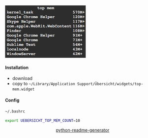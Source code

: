 <!--
https://pypi.org/project/readme-generator/
https://pypi.org/project/python-readme-generator/
-->

![](screenshot.png)

#### Installation
+   download
+   copy to `~/Library/Application Support/Übersicht/widgets/top-mem.widget`

#### Config
`~/.bashrc`
```bash
export UEBERSICHT_TOP_MEM_COUNT=10
```

<p align="center">
    <a href="https://pypi.org/project/python-readme-generator/">python-readme-generator</a>
</p>